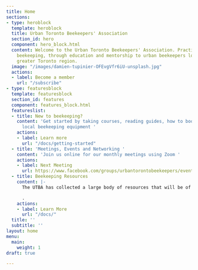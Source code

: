 ```yaml
---
title: Home
sections:
- type: heroblock
  template: heroblock
  title: Urban Toronto Beekeepers' Association
  section_id: hero
  component: hero_block.html
  content: Welcome to the Urban Toronto Beekeepers' Association. Practicing sustainable
    beekeeping, through education and mentorship to urban beekeepers located in the
    greater Toronto region.
  image: "/images/damien-tupinier-OFEvgVfr6iU-unsplash.jpg"
  actions:
  - label: Become a member
    url: "/subscribe"
- type: featuresblock
  template: featuresblock
  section_id: features
  component: features_block.html
  featureslist:
  - title: New to beekeeping?
    content: 'Get started by taking courses, reading guides, how to books and find
      local beekeeping equipment '
    actions:
    - label: Learn more
      url: "/docs/getting-started"
  - title: 'Meetings, Events and Networking '
    content: 'Join us online for our monthly meetings using Zoom '
    actions:
    - label: Next Meeting
      url: https://www.facebook.com/groups/urbantorontobeekeepers/events/
  - title: Beekeeping Resources
    content: |-
      The UTBA has collected a large body of resources that will be of interest to beekeepers of any experience level - including scientific research, local beekeeping supplier directory. Click [here ](https://drive.google.com/file/d/19xAmuBy9BMDLsZ8oFQEWDS0T81d3PU04/view?usp=sharing)to download our beekeeping calendar ![](/images/screen-shot-2022-03-19-at-6-57-27-pm.png)

      .
    actions:
    - label: Learn More
      url: "/docs/"
  title: ''
  subtitle: ''
layout: home
menu:
  main:
    weight: 1
draft: true

---
```

